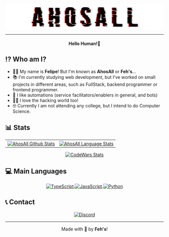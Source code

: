 <!-- Header -->
<div align="center">
  <img src="./Assets/New.Thumb.png" alt="Ahosall Thumb">
  <hr>
  <h4>Hello Human!👋</h4>
</div>
<div>
  <h2>⁉ Who am I?</h2>
  <ul>
    <li>🙋‍♂️ My name is <b>Felipe</b>! But I'm known as <b>AhosAll</b> or <b>Feh's</b>...</li>
    <li>📚 I'm currently studying web development, but I've worked on small projects in different areas, such as FullStack, backend programmer or frontend programmer.</li>
    <li>🤖 I like automations (service facilitators/enablers in general, and bots)</li>
    <li>👨‍💻 I love the hacking world too!</li>
    <li>🤓 Currently I am not attending any college, but I intend to do Computer Science.</li>
  </ul>
</div>
<div>
  <h2>📊 Stats</h2>
  <table align="center" width="100%" border="0">
    <tr>
      <td>
        <a href="https://github.com/Ahosall">
          <img align="center"
            src="https://github-readme-stats.vercel.app/api?username=ahosall&include_all_commits=false&count_private=true&show_icons=true&line_height=20text_color=D3D3D3&bg_color=0d1117&hide_border=true&custom_title=Estatísticas%20do%20Github"
            alt="AhosAll Github Stats" />
        </a>
      </td>
      <td>
        <a href="https://github.com/Ahosall">
          <img align="center"
            src="https://github-readme-stats.vercel.app/api/top-langs/?username=Ahosall&text_color=D3D3D3&bg_color=0d1117&hide_border=true&layout=compact"
            alt="AhosAll Language Stats" />
        </a>
      </td>
    </tr>
  </table>
  <div align="center">
    <a href="https://www.codewars.com/users/Ahosall/">
      <img src="https://www.codewars.com/users/Ahosall/badges/large" alt="CodeWars Stats"/>
    </a>
  </div>
  <h2>💻 Main Languages</h2>
  <div align="center">
    <a href="https://www.typescriptlang.org/docs/">
      <span>
        <img align="center"
          src="https://img.shields.io/badge/TypeScript-007ACC?style=for-the-badge&logo=typescript&logoColor=white"
          alt="TypeScript" />
      </span>
    </a>
    <a href="https://www.javascript.com/">
      <span>
        <img align="center"
          src="https://img.shields.io/badge/JavaScript-FCDC00?style=for-the-badge&logo=javascript&logoColor=black"
          alt="JavaScript" />
      </span>
    </a>
    <a href="https://www.python.org/">
      <span>
        <img align="center"
          src="https://img.shields.io/badge/Python-244D70?style=for-the-badge&logo=python&logoColor=white"
          alt="Python" />
      </span>
    </a>
  </div>

  <h2>📞 Contact</h2>
  <div align="center">
    <a href="https://discord.com/users/683703998729027769">
      <img align="center"
        src="https://img.shields.io/badge/Discord-green?style=for-the-badge&color=blue&logo=discord&logoColor=white"
        alt="Discord"/>
    </a>
  </div>
</div>
<div align="center">
  <hr>
  Made with 🤍 by <b>Feh's</b>!
</div>
